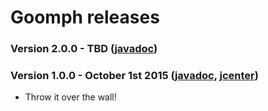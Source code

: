 # Goomph releases

### Version 2.0.0 - TBD ([javadoc](http://diffplug.github.io/freshmark/javadoc/snapshot/))



### Version 1.0.0 - October 1st 2015 ([javadoc](http://diffplug.github.io/goomph/javadoc/1.0.0/), [jcenter](https://bintray.com/diffplug/opensource/goomph/1.0.0/view))

* Throw it over the wall!
